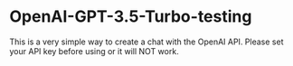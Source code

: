 # OpenAI-GPT-3.5-Turbo-testing
This is a very simple way to create a chat with the OpenAI API. Please set your API key before using or it will NOT work.
